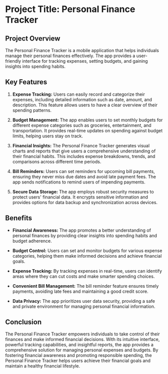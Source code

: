 # Project Title: Personal Finance Tracker

## Project Overview
The Personal Finance Tracker is a mobile application that helps individuals manage their personal finances effectively. The app provides a user-friendly interface for tracking expenses, setting budgets, and gaining insights into spending habits.

## Key Features
1. **Expense Tracking:** Users can easily record and categorize their expenses, including detailed information such as date, amount, and description. This feature allows users to have a clear overview of their spending patterns.

2. **Budget Management:** The app enables users to set monthly budgets for different expense categories such as groceries, entertainment, and transportation. It provides real-time updates on spending against budget limits, helping users stay on track.

3. **Financial Insights:** The Personal Finance Tracker generates visual charts and reports that give users a comprehensive understanding of their financial habits. This includes expense breakdowns, trends, and comparisons across different time periods.

4. **Bill Reminders:** Users can set reminders for upcoming bill payments, ensuring they never miss due dates and avoid late payment fees. The app sends notifications to remind users of impending payments.

5. **Secure Data Storage:** The app employs robust security measures to protect users' financial data. It encrypts sensitive information and provides options for data backup and synchronization across devices.

## Benefits
- **Financial Awareness:** The app promotes a better understanding of personal finances by providing clear insights into spending habits and budget adherence.

- **Budget Control:** Users can set and monitor budgets for various expense categories, helping them make informed decisions and achieve financial goals.

- **Expense Tracking:** By tracking expenses in real-time, users can identify areas where they can cut costs and make smarter spending choices.

- **Convenient Bill Management:** The bill reminder feature ensures timely payments, avoiding late fees and maintaining a good credit score.

- **Data Privacy:** The app prioritizes user data security, providing a safe and private environment for managing personal financial information.

## Conclusion
The Personal Finance Tracker empowers individuals to take control of their finances and make informed financial decisions. With its intuitive interface, powerful tracking capabilities, and insightful reports, the app provides a comprehensive solution for managing personal expenses and budgets. By fostering financial awareness and promoting responsible spending, the Personal Finance Tracker helps users achieve their financial goals and maintain a healthy financial lifestyle.
